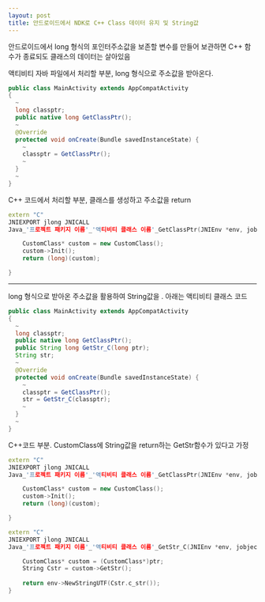 ```yaml
---
layout: post
title: 안드로이드에서 NDK로 C++ Class 데이터 유지 및 String값 
---
```


안드로이드에서 long 형식의 포인터주소값을 보존할 변수를 만들어 보관하면 C++ 함수가 종료되도 클래스의 데이터는 살아있음

액티비티 자바 파일에서 처리할 부분, long 형식으로 주소값을 받아온다.
```java
public class MainActivity extends AppCompatActivity
{
  ~
  long classptr;
  public native long GetClassPtr();
  ~
  @Override
  protected void onCreate(Bundle savedInstanceState) {
    ~
    classptr = GetClassPtr();
    ~
  }
  ~
}
```

C++ 코드에서 처리할 부분, 클래스를 생성하고 주소값을 return
```c++
extern "C"
JNIEXPORT jlong JNICALL
Java_'프로젝트 패키지 이름'_'액티비티 클래스 이름'_GetClassPtr(JNIEnv *env, jobject instance) {

    CustomClass* custom = new CustomClass();
    custom->Init();
    return (long)(custom);

}
```
-----------------------

long 형식으로 받아온 주소값을 활용하여 String값을 . 아래는 액티비티 클래스 코드
```java
public class MainActivity extends AppCompatActivity
{
  ~
  long classptr;
  public native long GetClassPtr();
  public String long GetStr_C(long ptr);
  String str;
  ~
  @Override
  protected void onCreate(Bundle savedInstanceState) {
    ~
    classptr = GetClassPtr();
    str = GetStr_C(classptr);
    ~
  }
  ~
}
```

C++코드 부분. CustomClass에 String값을 return하는 GetStr함수가 있다고 가정
```c++
extern "C"
JNIEXPORT jlong JNICALL
Java_'프로젝트 패키지 이름'_'액티비티 클래스 이름'_GetClassPtr(JNIEnv *env, jobject instance) {

    CustomClass* custom = new CustomClass();
    custom->Init();
    return (long)(custom);

}

extern "C"
JNIEXPORT jlong JNICALL
Java_'프로젝트 패키지 이름'_'액티비티 클래스 이름'_GetStr_C(JNIEnv *env, jobject instance, jlong ptr) {

    CustomClass* custom = (CustomClass*)ptr;
    String Cstr = custom->GetStr();
    
    return env->NewStringUTF(Cstr.c_str());
}
```

